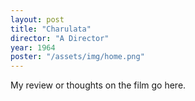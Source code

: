 ```yaml
---
layout: post
title: "Charulata"
director: "A Director"
year: 1964
poster: "/assets/img/home.png"
---
```


My review or thoughts on the film go here.
